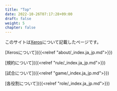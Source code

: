 ```yaml
---
title: "Top"
date: 2022-10-26T07:17:28+09:00
draft: false
weight: 5
chapter: false
---
```

このサイトは[Xeros](<https://tmhub.jp/teams/37796/intro>)について記載したページです。

[Xerosについて]({{<relref "about/_index.ja_jp.md">}})

[規約について]({{<relref "rule/_index.ja_jp.md">}})

[試合について]({{<relref "game/_index.ja_jp.md">}})

[各役割について]({{<relref "role/_index.ja_jp.md">}})
